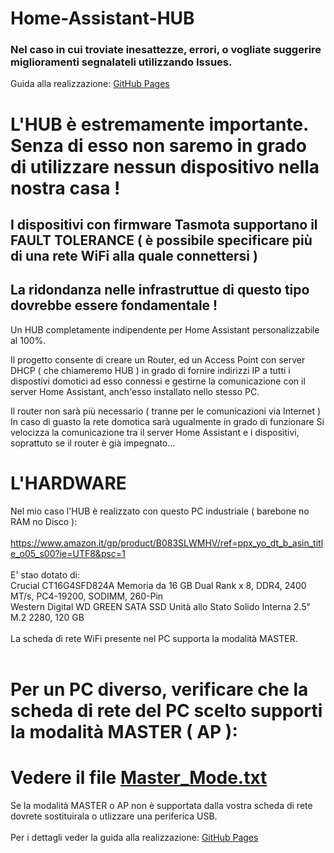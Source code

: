 # Home-Assistant-HUB

### Nel caso in cui troviate inesattezze, errori, o vogliate suggerire miglioramenti segnalateli utilizzando Issues.

Guida alla realizzazione: [GitHub Pages](https://lucaestiva.github.io/)

# L'HUB è estremamente importante. Senza di esso non saremo in grado di utilizzare nessun dispositivo nella nostra casa !

## I dispositivi con firmware Tasmota supportano il FAULT TOLERANCE ( è possibile specificare più di una rete WiFi alla quale connettersi )

## La ridondanza nelle infrastruttue di questo tipo dovrebbe essere fondamentale !

Un HUB completamente indipendente per Home Assistant personalizzabile al 100%.

Il progetto consente di creare un Router, ed un Access Point con server DHCP ( che chiameremo HUB ) in grado di fornire
indirizzi IP a tutti i dispostivi domotici ad esso connessi e gestirne la comunicazione con il server Home Assistant,
anch'esso installato nello stesso PC.

Il router non sarà più necessario ( tranne per le comunicazioni via Internet )
In caso di guasto la rete domotica sarà ugualmente in grado di funzionare
Si velocizza la comunicazione tra il server Home Assistant e i dispositivi, soprattuto se il router è già impegnato...

# L'HARDWARE

Nel mio caso l'HUB è realizzato con questo PC industriale ( barebone no RAM no Disco ):<br />
<br />
https://www.amazon.it/gp/product/B083SLWMHV/ref=ppx_yo_dt_b_asin_title_o05_s00?ie=UTF8&psc=1<br />
<br />
E' stao dotato di:<br />
Crucial CT16G4SFD824A Memoria da 16 GB Dual Rank x 8, DDR4, 2400 MT/s, PC4-19200, SODIMM, 260-Pin<br />
Western Digital WD GREEN SATA SSD Unità allo Stato Solido Interna 2.5" M.2 2280, 120 GB<br />
<br />
La scheda di rete WiFi presente nel PC supporta la modalità MASTER.<br />
<br />
# Per un PC diverso, verificare che la scheda di rete del PC scelto supporti la modalità MASTER ( AP ):</br>
# Vedere il file [Master_Mode.txt](Master_Mode.txt)<br />
Se la modalità MASTER o AP non è supportata dalla vostra scheda di rete dovrete sostituirala o utlizzare una periferica USB.<br />
<br />
Per i dettagli veder la guida alla realizzazione: [GitHub Pages](https://lucaestiva.github.io/)
